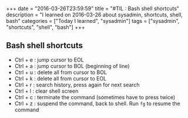 +++
date = "2016-03-26T23:59:59"
title = "#TIL : Bash shell shortcuts"
description = "I learned on 2016-03-26 about sysadmin, shortcuts, shell, bash"
categories = ["Today I learned", "sysadmin"]
tags = ["sysadmin", "shortcuts", "shell", "bash"]
+++



## Bash shell shortcuts

- Ctrl + e : jump cursor to EOL
- Ctrl + a : jump cursor to BOL (beginning of line)
- Ctrl + u : delete all from cursor to BOL
- Ctrl + k : delete all from cursor to EOL
- Ctrl + r : search history, press again for next search
- Ctrl + l : clear shell screen
- Ctrl + c : terminate the command (sometimes have to press twice)
- Ctrl + z : suspend the command, back to shell. Run `fg` to resume the command
